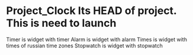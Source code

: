 # Project_Clock Its HEAD of project. This is need to launch
Timer is widget with timer
Alarm is widget with alarm
Times is widget with times of russian time zones
Stopwatch is widget with stopwatch
